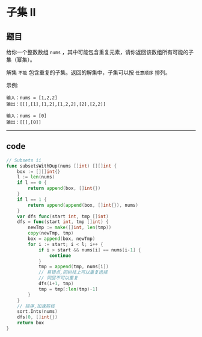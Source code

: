 # 子集 II

## 题目

给你一个整数数组 `nums` ，其中可能包含重复元素，请你返回该数组所有可能的子集（幂集）。

解集 `不能` 包含重复的子集。返回的解集中，子集可以按 `任意顺序` 排列。

示例:

```text
输入：nums = [1,2,2]
输出：[[],[1],[1,2],[1,2,2],[2],[2,2]]

输入：nums = [0]
输出：[[],[0]]
```

---

## code

```go
// Subsets ii
func subsetsWithDup(nums []int) [][]int {
	box := [][]int{}
	l := len(nums)
	if l == 0 {
		return append(box, []int{})
	}
	if l == 1 {
		return append(append(box, []int{}), nums)
	}
	var dfs func(start int, tmp []int)
	dfs = func(start int, tmp []int) {
		newTmp := make([]int, len(tmp))
		copy(newTmp, tmp)
		box = append(box, newTmp)
		for i := start; i < l; i++ {
			if i > start && nums[i] == nums[i-1] {
				continue
			}
			tmp = append(tmp, nums[i])
			// 易错点,同树枝上可以重复选择
			// 同层不可以重复
			dfs(i+1, tmp)
			tmp = tmp[:len(tmp)-1]
		}
	}
	// 排序,加速剪枝
	sort.Ints(nums)
	dfs(0, []int{})
	return box
}
```
